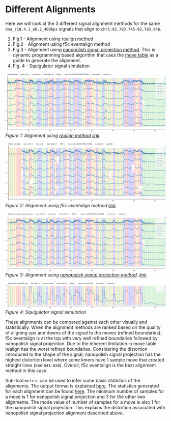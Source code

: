 # Different Alignments

Here we will look at the 3 different signal alignment methods for the same `dna_r10.4.1_e8.2_400bps` signals that align to `chr1:92,783,745-92,783,946`.
1. Fig.1 - Alignment using [realign method](realign.md)
2. Fig.2 - Alignment using f5c eventalign method
3. Fig.3 - Alignment using [nanopolish signal projection method](https://github.com/hiruna72/nanopolish/tree/r10.4-integration). This is dynamic programming based algorithm that uses the [move table](move_table.md) as a guide to generate the alignment.
4. Fig. 4 - Squigulator signal simulation

![image](figures/different_aligments/method_realign.png)
*Figure 1: Alignment using [realign method](realign.md) [link](https://hiruna72.github.io/squigualiser/docs/figures/different_aligments/dna_r10.4.1_e8.2_400bps_sup.cfg_realigned_vs_sim.html)*

![image](figures/different_aligments/method_eventalign.png)
*Figure 2: Alignment using f5c eventalign method [link](https://hiruna72.github.io/squigualiser/docs/figures/different_aligments/dna_r10.4.1_e8.2_400bps_sup.cfg_evligned_vs_sim.html)*

![image](figures/different_aligments/method:nanopolish_signal_projection.png)
*Figure 3: Alignment using [nanopolish signal projection method](https://github.com/hiruna72/nanopolish/tree/r10.4-integration). [link](https://hiruna72.github.io/squigualiser/docs/figures/different_aligments/dna_r10.4.1_e8.2_400bps_sup.cfg_nanopolish_projected_vs_sim.html)*

![image](figures/different_aligments/squigulator_simulated_read.png)
*Figure 4: Squigulator signal simulation*

These alignments can be compared against each other visually and statistically.
When the alignment methods are ranked based on the quality of aligning ups and downs of the signal to the moves (refined boundaries); f5c eventalign is at the top with very well refined boundaries followed by nanopolish signal projection.
Due to the inherent limitation in move table realign has the worst refined boundaries.
Considering the distortion introduced to the shape of the signal; nanopolish signal projection has the highest distortion level where some kmers have 1 sample move that created straight lines (see `G41-G50`).
Overall, f5c eventalign is the best alignment method in this case.

Sub-tool `metric` can be used to infer some basic statistics of the alignments. The output format is explained [here](metric.md).
The statistics generated for each alignment can be found [here](figures/different_aligments/metric).
The minimum number of samples for a move is 1 for nanopolish signal projection and 3 for the other two alignments.
The mode value of number of samples for a move is also 1 for the nanopolish signal projection.
This explains the distortion associated with nanopolish signal projection alignment described above.